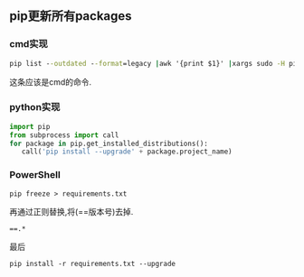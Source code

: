 ## pip更新所有packages
### cmd实现
```cmd
pip list --outdated --format=legacy |awk '{print $1}' |xargs sudo -H pip install -U
```
这条应该是cmd的命令.
### python实现
```python
import pip
from subprocess import call
for package in pip.get_installed_distributions():
   call('pip install --upgrade' + package.project_name)
```
### PowerShell
```shell
pip freeze > requirements.txt
```
再通过正则替换,将(==版本号)去掉.
```re
==.*
```
最后
```shell
pip install -r requirements.txt --upgrade
```